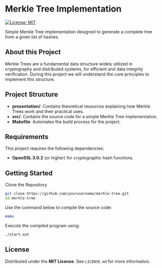 # Merkle Tree Implementation
[![License: MIT](https://img.shields.io/badge/License-MIT-yellow.svg)](https://opensource.org/licenses/MIT)

Simple Merkle Tree implementation designed to generate a complete tree from a given list of hashes. 

## About this Project
Merkle Trees are a fundamental data structure widely utilized in cryptography and distributed systems, for efficient and data integrity verification. During this project we will understand the core principles to implement this structure.

## Project Structure
- **presentation/**: Contains theoretical resources explaining how Merkle Trees work and their practical uses.
- **src/**: Contains the source code for a simple Merkle Tree implementation.
- **Makefile**: Automates the build process for the project.

## Requirements
This project requires the following dependencies:
- **OpenSSL 3.0.2** (or higher) for cryptographic hash functions.

## Getting Started

Clone the Repository
```bash
git clone https://github.com/yourusername/merkle-tree.git
cd merkle-tree
```

Use the command below to compile the source code:
```bash
make
```

Execute the compiled program using:
```bash
./start.out
```

## License
Distributed under the **MIT License**. See `LICENSE.md` for more information.